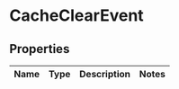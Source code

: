 
# CacheClearEvent

## Properties
Name | Type | Description | Notes
------------ | ------------- | ------------- | -------------



